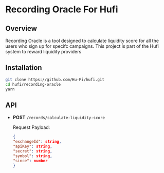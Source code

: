 # Recording Oracle For Hufi

## Overview
Recording Oracle is a tool designed to calculate liquidity score for all the users who sign up for specifc campaigns. This project is part of the Hufi system to reward liquidity providers



## Installation
```bash
git clone https://github.com/Hu-Fi/hufi.git
cd hufi/recording-oracle
yarn
```

## API

- <b>POST</b> `/records/calculate-liquidity-score`

  Request Payload:

  ```json
  {
  "exchangeId": string,
  "apiKey": string,
  "secret": string,
  "symbol": string,
  "since": number
  }
  ```